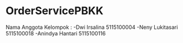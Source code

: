 # OrderServicePBKK

Nama Anggota Kelompok :
-Dwi Irsalina     5115100004
-Neny Lukitasari  5115100018
-Anindya Hantari  5115100116
